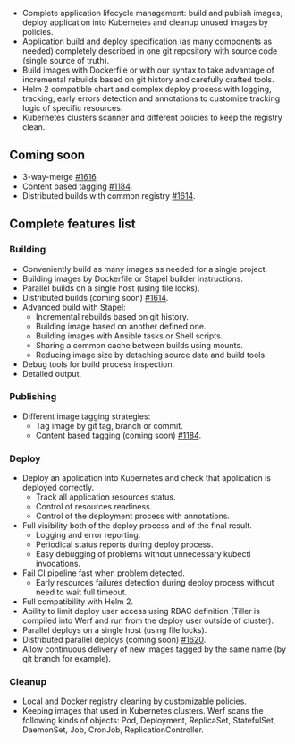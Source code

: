 
- Complete application lifecycle management: build and publish images, deploy application into Kubernetes and cleanup unused images by policies.
- Application build and deploy specification (as many components as needed) completely described in one git repository with source code (single source of truth).
- Build images with Dockerfile or with our syntax to take advantage of incremental rebuilds based on git history and carefully crafted tools.
- Helm 2 compatible chart and complex deploy process with logging, tracking, early errors detection and annotations to customize tracking logic of specific resources.
- Kubernetes clusters scanner and different policies to keep the registry clean.

## Coming soon

- 3-way-merge [#1616](https://github.com/flant/werf/issues/1616).
- Content based tagging [#1184](https://github.com/flant/werf/issues/1184).
- Distributed builds with common registry [#1614](https://github.com/flant/werf/issues/1614).

## Complete features list

### Building

- Conveniently build as many images as needed for a single project.
- Building images by Dockerfile or Stapel builder instructions.
- Parallel builds on a single host (using file locks).
- Distributed builds (coming soon) [#1614](https://github.com/flant/werf/issues/1614).
- Advanced build with Stapel:
  - Incremental rebuilds based on git history.
  - Building image based on another defined one.
  - Building images with Ansible tasks or Shell scripts.
  - Sharing a common cache between builds using mounts.
  - Reducing image size by detaching source data and build tools.
- Debug tools for build process inspection.
- Detailed output.

### Publishing

- Different image tagging strategies:
  - Tag image by git tag, branch or commit.
  - Content based tagging (coming soon) [#1184](https://github.com/flant/werf/issues/1184).
  
### Deploy

- Deploy an application into Kubernetes and check that application is deployed correctly.
  - Track all application resources status.
  - Control of resources readiness.
  - Control of the deployment process with annotations.
- Full visibility both of the deploy process and of the final result.
  - Logging and error reporting.
  - Periodical status reports during deploy process.
  - Easy debugging of problems without unnecessary kubectl invocations.
- Fail CI pipeline fast when problem detected.
  - Early resources failures detection during deploy process without need to wait full timeout.
- Full compatibility with Helm 2.
- Ability to limit deploy user access using RBAC definition (Tiller is compiled into Werf and run from the deploy user outside of cluster).
- Parallel deploys on a single host (using file locks).
- Distributed parallel deploys (coming soon) [#1620](https://github.com/flant/werf/issues/1620).
- Allow continuous delivery of new images tagged by the same name (by git branch for example).

### Cleanup

- Local and Docker registry cleaning by customizable policies.
- Keeping images that used in Kubernetes clusters. Werf scans the following kinds of objects: Pod, Deployment, ReplicaSet, StatefulSet, DaemonSet, Job, CronJob, ReplicationController.
